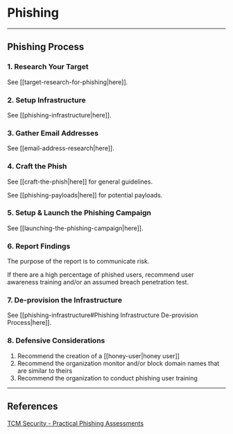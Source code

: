 # Phishing

---

## Phishing Process

### 1. Research Your Target

See [[target-research-for-phishing|here]].

### 2. Setup Infrastructure

See [[phishing-infrastructure|here]].

### 3. Gather Email Addresses

See [[email-address-research|here]].

### 4. Craft the Phish

See [[craft-the-phish|here]] for general guidelines.

See [[phishing-payloads|here]] for potential payloads.

### 5. Setup & Launch the Phishing Campaign

See [[launching-the-phishing-campaign|here]].

### 6. Report Findings

The purpose of the report is to communicate risk.

If there are a high percentage of phished users, recommend user awareness training and/or an assumed breach penetration test.

### 7. De-provision the Infrastructure

See [[phishing-infrastructure#Phishing Infrastructure De-provision Process|here]].

### 8. Defensive Considerations

1. Recommend the creation of a [[honey-user|honey user]]
2. Recommend the organization monitor and/or block domain names that are similar to theirs
3. Recommend the organization to conduct phishing user training

---

## References

[TCM Security - Practical Phishing Assessments](https://academy.tcm-sec.com/p/practical-phishing-assessments)
